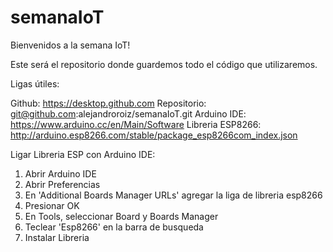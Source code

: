 # semanaIoT

Bienvenidos a la semana IoT!

Este será el repositorio donde guardemos todo el código que utilizaremos.

Ligas útiles:

Github:  https://desktop.github.com
Repositorio:  git@github.com:alejandroroiz/semanaIoT.git
Arduino IDE:  https://www.arduino.cc/en/Main/Software
Libreria ESP8266:  http://arduino.esp8266.com/stable/package_esp8266com_index.json

Ligar Libreria ESP con Arduino IDE:

1) Abrir Arduino IDE
2) Abrir Preferencias
3) En 'Additional Boards Manager URLs' agregar la liga de libreria esp8266
4) Presionar OK
5) En Tools, seleccionar Board y Boards Manager
6) Teclear 'Esp8266' en la barra de busqueda
7) Instalar Libreria
